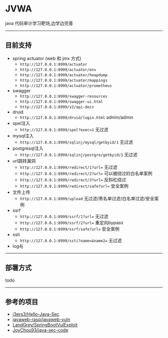 # JVWA

java 代码审计学习靶场,边学边完善

---

## 目前支持

- spring actuator (web 和 jmx 方式)
  - `http://127.0.0.1:8999/actuator`
  - `http://127.0.0.1:8999/actuator/env`
  - `http://127.0.0.1:8999/actuator/heapdump`
  - `http://127.0.0.1:8999/actuator/mappings`
  - `http://127.0.0.1:8999/actuator/prometheus`
- swagger
  - `http://127.0.0.1:8999/swagger-resources`
  - `http://127.0.0.1:8999/swagger-ui.html`
  - `http://127.0.0.1:8999/v2/api-docs`
- druid
  - `http://127.0.0.1:8999/druid/login.html` admin/admin
- spel注入
  - `http://127.0.0.1:8999/spel?exec=1` 无过滤
- mysql注入
  - `http://127.0.0.1:8999/sqlinj/mysql/getbyid/1` 无过滤
- postgresql注入
  - `http://127.0.0.1:8999/sqlinj/postgre/getbyid/1` 无过滤
- url跳转漏洞
  - `http://127.0.0.1:8999/redirect/1?url=` 无过滤
  - `http://127.0.0.1:8999/redirect/2?url=` 可以被绕过的白名单案例
  - `http://127.0.0.1:8999/redirect/3?url=` 反斜杠绕过
  - `http://127.0.0.1:8999/redirect/safe?url=` 安全案例
- 文件上传
  - `http://127.0.0.1:8999/upload` 无过滤/黑名单过滤/白名单过滤/安全案例
- ssrf
  - `http://127.0.0.1:8999/ssrf/1?url=` 无过滤
  - `http://127.0.0.1:8999/ssrf/2?url=` 重定向bypass
  - `http://127.0.0.1:8999/ssrf/safe?url=` 安全案例
- ssti
  - `http://127.0.0.1:8999/ssti?name=&name2=` 无过滤
- log4j

---

## 部署方式

todo

---

## 参考的项目

- [j3ers3/Hello-Java-Sec](https://github.com/j3ers3/Hello-Java-Sec)
- [javaweb-rasp/javaweb-vuln](https://github.com/javaweb-rasp/javaweb-vuln)
- [LandGrey/SpringBootVulExploit](https://github.com/LandGrey/SpringBootVulExploit)
- [JoyChou93/java-sec-code](https://github.com/JoyChou93/java-sec-code)
